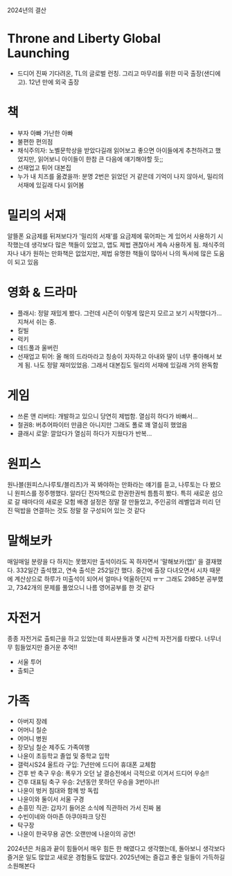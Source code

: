 2024년의 결산

# Throne and Liberty Global Launching
 * 드디어 진짜 기다려온, TL의 글로벌 런칭. 그리고 마무리를 위한 미국 출장(샌디에고). 12년 만에 외국 출장

# 책
 * 부자 아빠 가난한 아빠
 * 불편한 편의점
 * 채식주의자: 노벨문학상을 받았다길래 읽어보고 좋으면 아이들에게 추천하려고 했었지만, 읽어보니 아이들이 한참 큰 다음에 얘기해야할 듯;;
 * 선재업고 튀어 대본집
 * 누가 내 치즈를 옮겼을까: 분명 2번은 읽었던 거 같은데 기억이 나지 않아서, 밀리의 서재에 있길래 다시 읽어봄

 # 밀리의 서재
  알뜰폰 요금제를 뒤져보다가 '밀리의 서재'를 요금제에 묶어파는 게 있어서 사용하기 시작했는데 생각보다 많은 책들이 있었고, 앱도 제법 괜찮아서 계속 사용하게 됨. 채식주의자나 내가 원하는 만화책은 없었지만, 제법 유명한 책들이 많아서 나의 독서에 많은 도움이 되고 있음

# 영화 & 드라마
 * 플래시: 정말 재밌게 봤다. 그런데 시즌이 이렇게 많은지 모르고 보기 시작했다가... 지쳐서 쉬는 중.
 * 킬빌
 * 럭키
 * 데드풀과 울버린
 * 선재업고 튀어: 올 해의 드라마라고 칭송이 자자하고 아내와 딸이 너무 좋아해서 보게 됨. 나도 정말 재미있었음. 그래서 대본집도 밀리의 서재에 있길래 거의 완독함

# 게임
 * 쓰론 앤 리버티: 개발하고 있으니 당연히 제법함. 열심히 하다가 바빠서...
 * 철권8: 버추어파이터 만큼은 아니지만 그래도 폴로 꽤 열심히 했었음
 * 클래시 로얄: 깔았다가 열심히 하다가 지웠다가 반복...

# 원피스
 원나블(원피스/나루토/블리츠)가 꼭 봐야하는 만화라는 얘기를 듣고, 나루토는 다 봤으니 원피스를 정주행했다. 알라딘 전자책으로 한권한권씩 틈틈히 봤다. 특히 새로운 섬으로 갈 때마다의 새로운 모험 배경 설정은 정말 잘 만들었고, 주인공의 레벨업과 미리 던진 떡밥을 연결하는 것도 정말 잘 구성되어 있는 것 같다

# 말해보카
 매일매일 분량을 다 하지는 못했지만 출석이라도 꼭 하자면서 '말해보카(앱)' 을 결재했다. 332일간 출석했고, 연속 출석은 252일간 했다. 중간에 출장 다녀오면서 시차 때문에 계산상으로 하루가 미출석이 되어서 얼마나 억울하던지 ㅠㅜ 그래도 2985분 공부했고, 7342개의 문제를 풀었으니 나름 영어공부를 한 것 같다

# 자전거
 종종 자전거로 출퇴근을 하고 있었는데 회사분들과 몇 시간씩 자전거를 타봤다. 너무너무 힘들었지만 즐거운 추억!!

 * 서울 투어
 * 출퇴근

# 가족
 * 아버지 장례
 * 어머니 칠순
 * 어머니 병원
 * 장모님 칠순 제주도 가족여행
 * 나윤이 초등학교 졸업 및 중학교 입학
 * 갤럭시S24 울트라 구입: 7년만에 드디어 휴대폰 교체함
 * 건후 반 축구 우승: 폭우가 오던 날 결승전에서 극적으로 이겨서 드디어 우승!!
 * 건후 대표팀 축구 우승: 2년동안 못하던 우승을 3번이나!!
 * 나윤이 벙커 침대와 함께 방 독립
 * 나윤이와 둘이서 서울 구경
 * 손흥민 직관: 갑자기 들어온 소식에 직관하러 가서 진짜 봄
 * 수빈이네와 아마존 아쿠아파크 당진
 * 탁구장
 * 나윤이 한국무용 공연: 오랜만에 나윤이의 공연!


 2024년은 처음과 끝이 힘들어서 매우 힘든 한 해였다고 생각했는데, 돌아보니 생각보다 즐거운 일도 많았고 새로운 경험들도 많았다. 2025년에는 즐겁고 좋은 일들이 가득하길 소원해본다